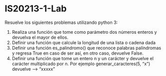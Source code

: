 # IS20213-1-Lab

Resuelve los siguientes problemas utilizando python 3:
1. Realiza una función que tome como parámetro dos números enteros y devuelva el
mayor de ellos.
2. Definir una función que calcule la longitud de una lista o cadena dada
3. Definir una función es_palindromo() que reconoce palabras palíndromas y regresa
True en caso de ser así, en otro caso, devuelve False.
4. Definir una función que tome un entero n y un carácter y devuelve el carácter
multiplicado por n.
Por ejemplo generar_caracteres(5, “x”) devuelve —> “xxxxx”